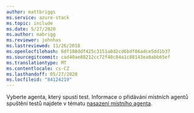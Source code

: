 ```yaml
---
author: mattbriggs
ms.service: azure-stack
ms.topic: include
ms.date: 5/27/2020
ms.author: mabrigg
ms.reviewer: johnhas
ms.lastreviewed: 11/26/2018
ms.openlocfilehash: 6df188ddf425c3151a8d2cd6bdf86adce5dd1b37
ms.sourcegitcommit: cad40ae88212cc72f40c84a1c88143ea0abb65ef
ms.translationtype: MT
ms.contentlocale: cs-CZ
ms.lasthandoff: 05/27/2020
ms.locfileid: "84124219"
---
```

Vyberte agenta, který spustí test. Informace o přidávání místních agentů spuštění testů najdete v tématu [nasazení místního agenta](../azure-stack-vaas-local-agent.md).